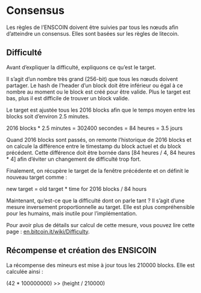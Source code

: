 # Consensus

Les règles de l’ENSCOIN doivent être suivies par tous les nœuds afin d’atteindre un consensus. Elles sont basées sur les règles de litecoin.

## Difficulté

Avant d’expliquer la difficulté, expliquons ce qu’est le target.

Il s’agit d’un nombre très grand (256-bit) que tous les nœuds doivent partager. Le hash de l’header d’un block doit être inférieur ou égal à ce nombre au moment ou le block est créé pour être valide. Plus le target est bas, plus il est difficile de trouver un block valide.

Le target est ajustée tous les 2016 blocks afin que le temps moyen entre les blocks soit d’environ 2.5 minutes.

2016 blocks * 2.5 minutes = 302400 secondes = 84 heures = 3.5 jours

Quand 2016 blocks sont passés, on remonte l’historique de 2016 blocks et on calcule la différence entre le timestamp du block actuel et du block précédent. Cette différence doit être bornée dans [84 heures / 4, 84 heures * 4] afin d’éviter un changement de difficulté trop fort.

Finalement, on récupère le target de la fenêtre précédente et on définit le nouveau target comme :

new target = old target * time for 2016 blocks / 84 hours

Maintenant, qu’est-ce que la difficulté dont on parle tant ? Il s’agit d’une mesure inversement proportionnelle au target. Elle est plus compréhensible pour les humains, mais inutile pour l’implémentation.

Pour avoir plus de détails sur calcul de cette mesure, vous pouvez lire cette page : [en.bitcoin.it/wiki/Difficulty](https://en.bitcoin.it/wiki/Difficulty).

## Récompense et création des ENSICOIN

La récompense des mineurs est mise à jour tous les 210000 blocks. Elle est calculée ainsi :

(42 * 100000000) >> (height / 210000)
